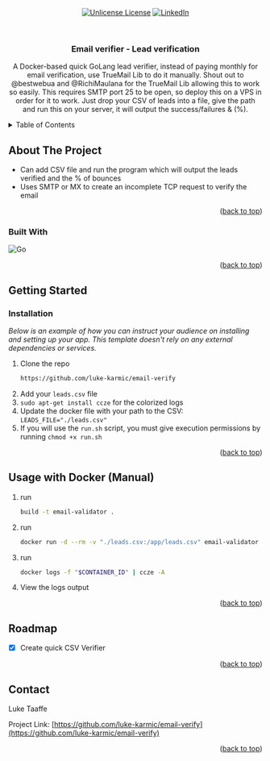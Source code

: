 <div align="center">

  [![Unlicense License][license-shield]][license-url]
  [![LinkedIn][linkedin-shield]][linkedin-url]

</div>


<!-- PROJECT LOGO -->
<br />
<div align="center">
  <h3 align="center">Email verifier - Lead verification</h3>

  <p align="center">
    A Docker-based quick GoLang lead verifier, instead of paying monthly for email verification, use TrueMail Lib to do it manually.
    Shout out to @bestwebua and @RichiMaulana for the TrueMail Lib allowing this to work so easily.
    This requires SMTP port 25 to be open, so deploy this on a VPS in order for it to work.
    Just drop your CSV of leads into a file, give the path and run this on your server, it will output the success/failures & (%).
  </p>
</div>



<!-- TABLE OF CONTENTS -->
<details>
  <summary>Table of Contents</summary>
  <ol>
    <li>
      <a href="#about-the-project">About The Project</a>
      <ul>
        <li><a href="#built-with">Built With</a></li>
      </ul>
    </li>
    <li>
      <a href="#getting-started">Getting Started</a>
      <ul>
        <li><a href="#prerequisites">Prerequisites</a></li>
        <li><a href="#installation">Installation</a></li>
      </ul>
    </li>
    <li><a href="#usage">Usage</a></li>
    <li><a href="#roadmap">Roadmap</a></li>
    <li><a href="#contact">Contact</a></li>
  </ol>
</details>



<!-- ABOUT THE PROJECT -->
## About The Project

* Can add CSV file and run the program which will output the leads verified and the % of bounces
* Uses SMTP or MX to create an incomplete TCP request to verify the email

<p align="right">(<a href="#readme-top">back to top</a>)</p>



### Built With

![Go][go-shield]

<p align="right">(<a href="#readme-top">back to top</a>)</p>



<!-- GETTING STARTED -->
## Getting Started

### Installation

_Below is an example of how you can instruct your audience on installing and setting up your app. This template doesn't rely on any external dependencies or services._

1. Clone the repo
   ```sh
   https://github.com/luke-karmic/email-verify
   ```
2. Add your `leads.csv` file
3. `sudo apt-get install ccze` for the colorized logs
3. Update the docker file with your path to the CSV: `LEADS_FILE="./leads.csv"`
4. If you will use the `run.sh` script, you must give execution permissions by running `chmod +x run.sh`


<p align="right">(<a href="#readme-top">back to top</a>)</p>



<!-- USAGE EXAMPLES -->
## Usage with Docker (Manual)

1. run 
   ```sh
   build -t email-validator .
   ```
2. run 
   ```sh
   docker run -d --rm -v "./leads.csv:/app/leads.csv" email-validator
   ```
2. run 
   ```sh
   docker logs -f "$CONTAINER_ID" | ccze -A
   ```
3. View the logs output

<p align="right">(<a href="#readme-top">back to top</a>)</p>



<!-- ROADMAP -->
## Roadmap

- [x] Create quick CSV Verifier


<p align="right">(<a href="#readme-top">back to top</a>)</p>


<!-- CONTACT -->
## Contact

Luke Taaffe

Project Link: [https://github.com/luke-karmic/email-verify](https://github.com/luke-karmic/email-verify)

<p align="right">(<a href="#readme-top">back to top</a>)</p>


<!-- MARKDOWN LINKS & IMAGES -->
<!-- https://www.markdownguide.org/basic-syntax/#reference-style-links -->
[contributors-shield]: https://img.shields.io/github/contributors/othneildrew/Best-README-Template.svg?style=for-the-badge
[contributors-url]: https://github.com/othneildrew/Best-README-Template/graphs/contributors
[forks-shield]: https://img.shields.io/github/forks/othneildrew/Best-README-Template.svg?style=for-the-badge
[forks-url]: https://github.com/othneildrew/Best-README-Template/network/members
[stars-shield]: https://img.shields.io/github/stars/othneildrew/Best-README-Template.svg?style=for-the-badge
[stars-url]: https://github.com/othneildrew/Best-README-Template/stargazers
[issues-shield]: https://img.shields.io/github/issues/othneildrew/Best-README-Template.svg?style=for-the-badge
[issues-url]: https://github.com/othneildrew/Best-README-Template/issues
[license-shield]: https://img.shields.io/github/license/othneildrew/Best-README-Template.svg?style=for-the-badge
[license-url]: https://github.com/othneildrew/Best-README-Template/blob/master/LICENSE.txt
[linkedin-shield]: https://img.shields.io/badge/-LinkedIn-black.svg?style=for-the-badge&logo=linkedin&colorB=555
[linkedin-url]: https://www.linkedin.com/in/luketaaffe/
[go-shield]: https://img.shields.io/badge/Go-00ADD8?logo=Go&logoColor=white&style=for-the-badge